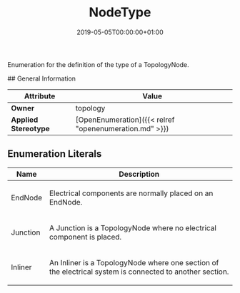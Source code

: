 ﻿---
title: NodeType
toc: false
type: specs
date: "2019-05-05T00:00:00+01:00"
draft: false
menu_name: vec120

# Prev/next pager order (if `docs_section_pager` enabled in `params.toml`)
weight: 
---
<html>   <head>     </head>   <body>     <p> Enumeration for the definition of the type of a TopologyNode.      </p>    </body> </html> 
## General Information

| Attribute               | Value |
|-------------------------|-------|
| **Owner**               | topology |
| **Applied Stereotype**  | [OpenEnumeration]({{< relref "openenumeration.md" >}})<br/>  |

## Enumeration Literals
| Name          | **Description** |
|---------------|-----------------|
| EndNode | <html>   <head>     </head>   <body>     <p> Electrical components are normally placed on an EndNode.      </p>    </body> </html>  |
| Junction | <html><body><p>A Junction is a TopologyNode where no electrical component is placed.  </p></body></html> |
| Inliner | <html><body><p>An Inliner is a TopologyNode where one section of the electrical system is connected to another section. </p></body></html> |
